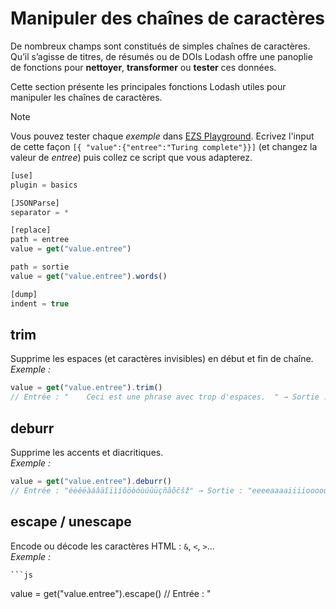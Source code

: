 # Manipuler des chaînes de caractères

De nombreux champs sont constitués de simples chaînes de caractères. Qu’il s’agisse de titres, de résumés ou de DOIs Lodash offre une panoplie de fonctions pour **nettoyer**, **transformer** ou **tester** ces données.

Cette section présente les principales fonctions Lodash utiles pour manipuler les chaînes de caractères.

> [!NOTE]
> Vous pouvez tester chaque *exemple* dans [EZS Playground](http://ezs-playground.daf.intra.inist.fr/). Ecrivez l'input de cette façon `[{ "value":{"entree":"Turing complete"}}]` (et changez la valeur de *entree*) puis collez ce script que vous adapterez.
> 
> ```js
> [use]
> plugin = basics
> 
> [JSONParse]
> separator = *
> 
> [replace]
> path = entree
> value = get("value.entree")
> 
> path = sortie
> value = get("value.entree").words()
> 
> [dump]
> indent = true
> ```

## trim

Supprime les espaces (et caractères invisibles) en début et fin de chaîne.  
  *Exemple :*

  ```js
  value = get("value.entree").trim()
  // Entrée : "    Ceci est une phrase avec trop d'espaces.  " → Sortie : "Ceci est une phrase avec trop d'espaces."
  ```

## deburr

Supprime les accents et diacritiques.  
  *Exemple :*

  ```js
  value = get("value.entree").deburr()
  // Entrée : "éèêëàáâäîïìíôöòóùúûüçñãõčšž" → Sortie : "eeeeaaaaiiiioooouuuucnaocsz"
  ```

## escape / unescape

Encode ou décode les caractères HTML : `&`, `<`, `>`...  
  *Exemple :*

    ```js
  value = get("value.entree").escape()
  // Entrée : "<script>" → Sortie : "&lt;script&gt;"
  ```
  
  *Exemple :*

    ```js
  value = get("value.entree").unescape()
  // Entrée : "&amp;" → Sortie : "&"
  ```
## capitalize

Met en majuscule la première lettre d’une chaîne.
  *Exemple :*

  ```js
  value = get("value.entree").capitalize()
  // Entrée : "ceci est une chaîne." → Sortie : "Ceci est une chaîne."
  ```

## toLower / lowerCase

`toLower` convertit une chaîne en minuscules.
  *Exemple :*

  ```js
  value = get("value.entree").toLower()
  // Entrée : "John von Neumann" → Sortie : "john von neumann"
  ```

`lowerCase` convertit une chaîne, considérée comme une suite de mots séparés par des espaces, en minuscules. La fonction reformate la chaîne en ajoutant des espaces là où il détecte des mots (basés sur la casse, les tirets ou underscores...)
  *Exemple :*

  ```js
  value = get("value.entree").lowerCase()
  // Entrée : "PascalCase_ou_camelCase_?" → Sortie : "pascal case ou camel case"
  ```

## toUpper / upperCase

`toUpper` convertit une chaîne en majuscules.
  *Exemple :*

  ```js
  value = get("value.entree").toUpper()
  // Entrée : "Richard Feynman" → Sortie : "RICHARD FEYNMAN"
  ```

`.upperCase` convertit une chaîne, considérée comme une suite de mots séparés par des espaces, en majuscules. La fonction reformate la chaîne en ajoutant des espaces là où il détecte des mots (basés sur la casse, les tirets ou underscores...)
  *Exemple :*

  ```js
  value = get("value.entree").upperCase()
  // Entrée : "snakeCase_or_kebabCase_?" → Sortie : "SNAKE CASE OR KEBAB CASE"
  ```

## startCase

Convertit une chaîne en mots séparés par des espaces, avec une majuscule au début de chaque mot.
  *Exemple :*

  ```js
  value = get("value.entree").startCase()
  // Entrée : "MANIAC : mathematical analyzer, numerical integrator, and computer" → Sortie : "MANIAC Mathematical Analyzer Numerical Integrator And Computer"
  ```
## words

Coupe une chaîne en un tableau de mots, en tenant compte des majuscules et séparateurs.
  *Exemple :*

  ```js
  value = get("value.entree").words()
  // Entrée : "Turing complete" → Sortie : ["Turing","complete"]
  ```

## split

Sépare une chaîne en tableau selon un séparateur.
  *Exemple :*

  ```js
  value = get("value.entree").split(";")
  // Entrée : "A;B;C" → Sortie : ["A","B","C"]
  ```

## startsWith

Vérifie si une chaîne commence par un motif donné (renvoie un booléen).
  *Exemple :*

  ```js
    value = get("value.entree").startsWith("10.")
  // Entrée : "10.1093/femsec/fiz063" → Sortie : true
  ```

## endsWith

Vérifie si une chaîne se termine par un motif donné (renvoie un booléen).
  *Exemple :*

  ```js
    value = get("value.entree").endsWith(".pdf")
  // Entrée : "http://drehu.linguist.univ-paris-diderot.fr/ismo-2019/fichiers/abstracts/ISMo_2019_paper_41.pdf" → Sortie : true
  ```

## prepend (EZS)

Ajoute un préfixe dans une chaîne.
  *Exemple :*

  ```js
    value = get("value.entree").prepend("www.")
  // Entrée : "lodex" → Sortie : "www.lodex"
  ```

## append (EZS)

Ajoute un suffixe dans une chaîne.
  *Exemple :*

  ```js
    value = get("value.entree").append(".fr")
  // Entrée : "www.lodex" → Sortie : "www.lodex.fr"
  ```